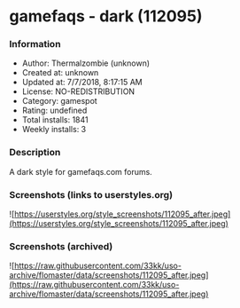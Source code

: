 # gamefaqs - dark (112095)

### Information
- Author: Thermalzombie (unknown)
- Created at: unknown
- Updated at: 7/7/2018, 8:17:15 AM
- License: NO-REDISTRIBUTION
- Category: gamespot
- Rating: undefined
- Total installs: 1841
- Weekly installs: 3


### Description
A dark style for gamefaqs.com forums.


### Screenshots (links to userstyles.org)
![https://userstyles.org/style_screenshots/112095_after.jpeg](https://userstyles.org/style_screenshots/112095_after.jpeg)


### Screenshots (archived)
![https://raw.githubusercontent.com/33kk/uso-archive/flomaster/data/screenshots/112095_after.jpeg](https://raw.githubusercontent.com/33kk/uso-archive/flomaster/data/screenshots/112095_after.jpeg)

